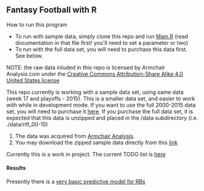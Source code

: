 ## Fantasy Football with R

How to run this program
- To run with sample data, simply clone this repo and run [Main.R](Main.R) (read documentation in that file first! you'll need to set a parameter or two)
- To run with the full data set, you will need to purchase this data first.  See below.

NOTE: the raw data inluded in this repo is licensed by Armchair Analysis.com under the [Creative Commons Attribution-Share Alike 4.0 United States license](http://creativecommons.org/licenses/by-nc-sa/4.0/)

This repo currently is working with a sample data set, using same data (week 17 and playoffs - 2015).  This is a smaller data set, and easier to work with while in development mode.  If you want to use the full 2000-2015 data set, you will need to purchase it [here](http://armchairanalysis.com/data.php).  If you purchase the full data set, it is expected that this data is unzipped and placed in the /data subdirectory (i.e. ./data/nfl_00-15)

1. The data was acquired from [Armchair Analysis](http://armchairanalysis.com/index.php).
2. You may download the zipped sample data directly from this [link](http://armchairanalysis.com/nfl_sample_data_2015.zip)

Currently this is a work in project.  The current TODO list is [here](https://github.com/KarlWenzel/Fantasy-Football/issues)

#### Results

Presently there is a [very basic predictive model for RBs](src/Base-Prediction-Confidence.md)

